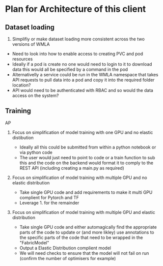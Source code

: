 # Plan for Architecture of this client 

## Dataset loading 
1. Simplifiy or make dataset loading more consistent across the two versions of WMLA 
  - Need to look into how to enable access to creating PVC and pod resources 
  - Ideally if a pod is create no one would need to login to it to download data this would all be specified by a command in the pod 
  - Alternativelly a service could be run in the WMLA namespace that takes API requests to pull data into a pod and copy it into the required folder location? 
  - API would need to be authenticated with RBAC and so would the data access on the system? 

## Training 
AP
1. Focus on simplification of model training with one GPU and no elastic distibution 
    - Ideally all this could be submitted from within a python notebook or via python code 
    - The user would just need to point to code or a train function to sub this and the code on the backend would format it to comply to the REST API (including creating a main.py as required)
    
2. Focus on simplification of model training with multiple GPU and no elastic distribution 
    - Take single GPU code and add requirements to make it multi GPU complient for Pytorch and TF 
    - Leverage 1. for the remainder 
    
3. Focus on simplification of model training with multiple GPU and elastic distribution 
    - Take single GPU code and either automagically find the appropriate parts of the code to update or (and more likley) use annotations to the specific parts of the code that need to be wrapped in the "FabricModel"
    - Output a Elastic Distribution complient model
    - We will need checks to ensure that the model will not fail on run (confirm the number of optimisers for example)
